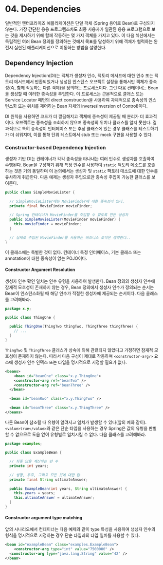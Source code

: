 # 04. Dependencies

일반적인 엔터프라이즈 애플리케이션은 단일 객체 (Spring 용어로 Bean)로 구성되지 않는다. 가장 간단한 응용 프로그램조차도 최종 사용자가 일관된 응용 프로그램으로 보는 것을 제시하기 위해 함께 작동하는 몇 가지 객체를 가지고 있다. 이 다음 섹션에서는 독립적인 여러 Bean 정의를 정의하는 것에서 목표를 달성하기 위해 객체가 협력하는 완전시 실현된 애플리케이션으로 이동하는 방법을 설명한다.

## Dependency Injection

Dependency Injection(DI)는 객체가 생성자 인수, 팩토리 메서드에 대한 인수 또는 팩토리 메서드에서 반환되었거나 생성된 인스턴스 오브젝트 설정을 통해서만 객체가 종속성(즉, 함께 작동하는 다른 객체)을 정의하는 프로세스이다. 그런 다음 컨테이너는 Bean을 생성할 때 이러한 종속성을 주입한다. 이 프로세스는 근본적으로 클래스 또는 Service Locator 패턴의 direct construction을 사용하여 자체적으로 종속성의 인스턴스화 또는 위치를 제어하는 Bean 자체의 inverse(Inversion of Control)이다.

DI 원칙을 사용하면 코드가 더 깔끔해지고 객체에 종속성이 제공될 때 분리가 더 효과적이다. 오브젝트는 종속성을 조회하지 않으며 종속성의 위치나 클래스를 알지 못한다. 결과적으로 특히 종속성이 인터페이스 또는 추상 클래스에 있는 경우 클래스를 테스트하기가 더 쉬워지며, 이를 통해 단위 테스트에서 stub 또는 mock 구현을 사용할 수 있다.

### Constructor-based Dependency Injection

생성자 기반 DI는 컨테이너가 각각 종속성을 타나내는 여러 인수로 생성자를 호출하여 수행된다. Bean을 구성하기 위해 특정 인수를 사용하여 `static` 팩토리 메소드를 호출하는 것은 거의 동일하며 이 논의에서는 생성자 및 `static` 팩토리 매소드에 대한 인수를 유사하게 취급한다. 다음 예제는 생성자 주입으로만 종속성 주입이 가능한 클래스를 보여준다.

```java
public class SimpleMovieLister {
  
  // SimpleMovieLister에는 MovieFinder에 대한 종속성이 있다.
  private final MovieFinder movieFinder;
  
  // Spring 컨테이너가 MovieFinder를 주입할 수 있도록 만든 생성자
  public SimpleMovieLister(MovieFinder movieFinder) {
    this.movieFinder = movieFinder;
  }
  
  // 실제로 주입된 MovieFinder를 사용하는 비즈니스 로직은 생략한다..
}
```

이 클래스에는 특별한 것이 없다. 컨테이너 특정 인터페이스, 기본 클래스 또는 annotation에 대한 종속성이 없는 POJO이다.

#### Constructor Argument Resolution

생성자 인수 확인 일치는 인수 유형을 사용하여 발생한다. Bean 정의의 생성자 인수에 잠재적 모호성이 존재하지 않는 경우, Bean 정의에서 생성자 인수가 정의되는 순서는 Bean이 인스턴스화될 때 해당 인수가 적절한 생성자에 제공되는 순서이다. 다음 클래스를 고려해봐라.

```java
package x.y;

public class ThingOne {
  
  public ThingOne(ThingTwo thingTwo, ThingThree thingThree) {
    // ...
  }
}
```

`ThingTwo` 및 `ThingThree` 클래스가 상속에 의해 관련되지 않았다고 가정하면 잠재적 모호성이 존재하지 않는다. 따라서 다음 구성이 제대로 작동하며 `<constructor-arg/>` 요소에 생성자 인수 인덱스 또는 타입을 명시적으로 지정할 필요가 없다.

```xml
<beans>
	<bean id="beanOne" class="x.y.ThingOne">
  	<constructor-arg ref="beanTwo" />
    <constructor-arg ref="beanThree" />
  </bean>
  
  <bean id="beanRwo" class="x.y.ThingTwo" />
  
  <bean id="beanThree" class="x.y.ThingThree" /> 
</beans>
```

다른 Bean이 참조될 때 유형이 알려지고 일치가 발생할 수 있다(앞의 예와 같이). `<value>true</value>`와 같은 단순 타입을 사용하는 경우 Spring은 값의 유형을 판별할 수 없으므로 도움 없이 유형별로 일치시킬 수 없다. 다음 클래스를 고려해봐라.

```java
package examples;

public class ExampleBean {
  
  // 최종 답을 계산하는 년 수
  private int years;
  
  // 생명, 우주, 그리고 모든 것에 대한 답
  private final String ultimateAnswer;
  
  public ExampleBean(int years, String ultimateAnswer) {
    this.years = years;
    this.ultimateAnswer = ultimateAnswer;
  }
}
```

#### Constructor argument type matching

앞의 시나리오에서 컨테이너는 다음 예제와 같이 type 특성을 사용하여 생성자 인수의 형식을 명시적으로 지정하는 경우 단순 타입과의 타입 일치를 사용할 수 있다.

```xml
<bean id="exampleBean" class="examples.ExampleBean">
	<constructor-arg type="int" value="7500000" />
  <constructor-arg type="java.lang.String" value="42" />
</bean>
```

